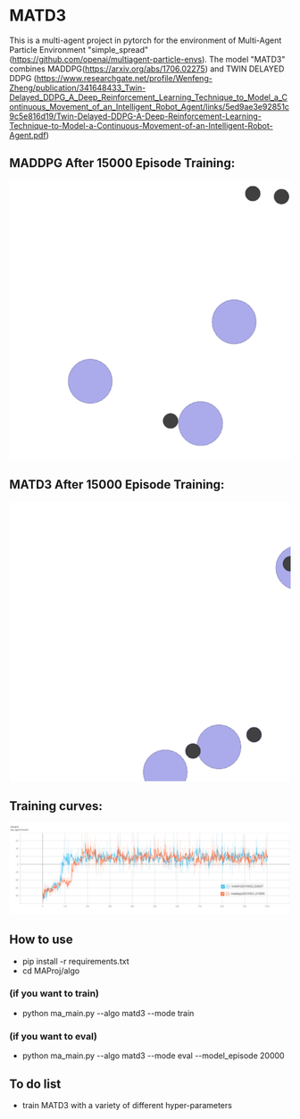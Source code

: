 # MATD3

This is a multi-agent project in pytorch for the environment of Multi-Agent Particle Environment "simple_spread"(https://github.com/openai/multiagent-particle-envs). The model "MATD3" combines MADDPG(https://arxiv.org/abs/1706.02275) and TWIN DELAYED DDPG (https://www.researchgate.net/profile/Wenfeng-Zheng/publication/341648433_Twin-Delayed_DDPG_A_Deep_Reinforcement_Learning_Technique_to_Model_a_Continuous_Movement_of_an_Intelligent_Robot_Agent/links/5ed9ae3e92851c9c5e816d19/Twin-Delayed-DDPG-A-Deep-Reinforcement-Learning-Technique-to-Model-a-Continuous-Movement-of-an-Intelligent-Robot-Agent.pdf)



## MADDPG After 15000 Episode Training:
![maddpg](https://github.com/jyqhahah/rl_maddpg_matd3/blob/main/asset/maddpg_15000.gif)

## MATD3 After 15000 Episode Training:
![matd3](https://github.com/jyqhahah/rl_maddpg_matd3/blob/main/asset/matd3_15000.gif)

## Training curves:
![curves](https://github.com/jyqhahah/rl_maddpg_matd3/blob/main/asset/curve.png)

## How to use
- pip install -r requirements.txt
- cd MAProj/algo
### (if you want to train)
- python ma_main.py --algo matd3 --mode train
### (if you want to eval)
- python ma_main.py --algo matd3 --mode eval --model_episode 20000

## To do list
- train MATD3 with a variety of different hyper-parameters